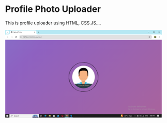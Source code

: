 # Profile Photo Uploader

This is profile uploader using HTML, CSS.JS....

![image alt](https://github.com/lakshyasharma26/profile-uploader/blob/9858518d49e6d7de8bd5712929b16c102b3bd069/Demo/home.png)
